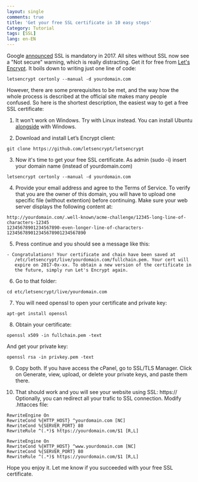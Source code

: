 ```yaml
---
layout: single
comments: true
title: 'Get your free SSL certificate in 10 easy steps'
Category: Tutorial
tags: [SSL]
lang: en-EN
---
```


Google [announced](https://security.googleblog.com/2016/09/moving-towards-more-secure-web.html) SSL is mandatory in 2017. 
All sites without SSL now see a "Not secure" warning, which is really distracting.
Get it for free from [Let's Encrypt](https://letsencrypt.org/).
It boils down to writing just one line of code:
```
letsencrypt certonly --manual -d yourdomain.com
```

However, there are some prerequisites to be met, and the way how the whole process is described at the official site makes many people confused. 
So here is the shortest description, the easiest way to get a free SSL certificate:

1. It won't work on Windows.
Try with Linux instead. You can install Ubuntu [alongside](https://www.tecmint.com/install-ubuntu-16-04-alongside-with-windows-10-or-8-in-dual-boot/) with Windows.

2. Download and install Let’s Encrypt client:
```
git clone https://github.com/letsencrypt/letsencrypt
```

3. Now it's time to get your free SSL certificate. As admin (sudo -i) insert your domain name (instead of yourdomain.com)
```
letsencrypt certonly --manual -d yourdomain.com
```

4. Provide your email address and agree to the Terms of Service. To verify that you are the owner of this domain, you will have to upload one specific file (without extention) before continuing. Make sure your web server displays the following content at:
```
http://yourdomain.com/.well-known/acme-challenge/12345-long-line-of-characters-12345
12345678901234567890-even-longer-line-of-characters-123456789012345678901234567890
```

5. Press continue and you should see a message like this:
```
- Congratulations! Your certificate and chain have been saved at
   /etc/letsencrypt/live/yourdomain.com/fullchain.pem. Your cert will
   expire on 2017-0x-xx. To obtain a new version of the certificate in
   the future, simply run Let's Encrypt again.
```

6. Go to that folder:
```
cd etc/letsencrypt/live/yourdomain.com
```

7. You will need openssl to open your certificate and private key:
```
apt-get install openssl
```

8. Obtain your certificate:
```
openssl x509 -in fullchain.pem -text
```
And get your private key:
```
openssl rsa -in privkey.pem -text
```

9. Copy both. If you have access the cPanel, go to SSL/TLS Manager. Click on Generate, view, upload, or delete your private keys, and paste them there.

10. That should work and you will see your website using SSL: https:// Optionally, you can redirect all your trafic to SSL connection. Modify .httacces file:

```
RewriteEngine On
RewriteCond %{HTTP_HOST} ^yourdomain.com [NC]
RewriteCond %{SERVER_PORT} 80
RewriteRule ^(.*)$ https://yourdomain.com/$1 [R,L]

RewriteEngine On
RewriteCond %{HTTP_HOST} ^www.yourdomain.com [NC]
RewriteCond %{SERVER_PORT} 80
RewriteRule ^(.*)$ https://yourdomain.com/$1 [R,L]
```


Hope you enjoy it. Let me know if you succeeded with your free SSL certificate.

